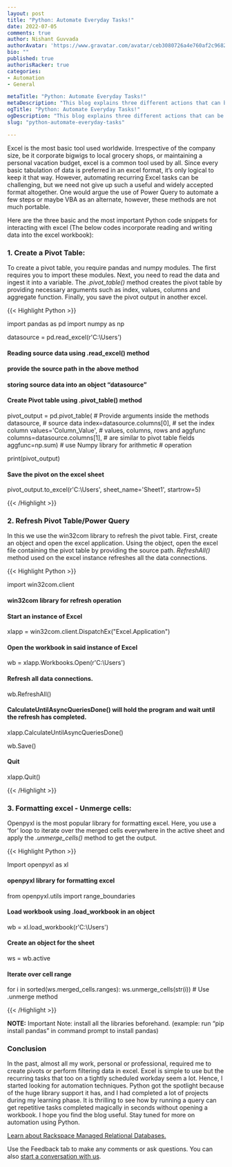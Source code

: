 ```yaml
---
layout: post
title: "Python: Automate Everyday Tasks!"
date: 2022-07-05
comments: true
author: Nishant Guvvada
authorAvatar: 'https://www.gravatar.com/avatar/ceb3080726a4e760af2c968219f8bbed'
bio: ""
published: true
authorisRacker: true
categories: 
- Automation
- General

metaTitle: "Python: Automate Everyday Tasks!"
metaDescription: "This blog explains three different actions that can be automated and performed with Python on Excel"
ogTitle: "Python: Automate Everyday Tasks!"
ogDescription: "This blog explains three different actions that can be automated and performed with Python on Excel"
slug: "python-automate-everyday-tasks" 

---
```


Excel is the most basic tool used worldwide. Irrespective of the company size, be it corporate bigwigs to local grocery shops, or maintaining a personal vacation budget, excel is a common tool used by all. Since every basic tabulation of data is preferred in an excel format, it’s only logical to keep it that way. However, automating recurring Excel tasks can be challenging, but we need not give up such a useful and widely accepted format altogether. One would argue the use of Power Query to automate a few steps or maybe VBA as an alternate, however, these methods are not much portable.

<!--more-->

Here are the three basic and the most important Python code snippets for interacting with excel (The below codes incorporate reading and writing data into the excel workbook):

### 1. Create a Pivot Table:
To create a pivot table, you require pandas and numpy modules. The first requires you to import these modules. Next, you need to read the data and ingest it into a variable. The *.pivot_table()* method creates the pivot table by providing necessary arguments such as index, values, columns and aggregate function. Finally, you save the pivot output in another excel.

{{< Highlight Python >}}

import pandas as pd
import numpy as np

datasource = pd.read_excel(r'C:\Users\')
#### Reading source data using .read_excel() method
#### provide the source path in the above method
#### storing source data into an object “datasource”

#### Create Pivot table using .pivot_table() method
pivot_output = pd.pivot_table(		# Provide arguments inside the methods
    datasource,				# source data
    index=datasource.columns[0],	# set the index column
    values='Column_Value',		# values, columns, rows and aggfunc
    columns=datasource.columns[1],	# are similar to pivot table fields
    aggfunc=np.sum)			# use Numpy library for arithmetic
					# operation

print(pivot_output)

#### Save the pivot on the excel sheet
pivot_output.to_excel(r'C:\Users\', sheet_name='Sheet1', startrow=5)

{{< /Highlight >}}


###  2.	Refresh Pivot Table/Power Query

In this we use the win32com library to refresh the pivot table. First, create an object and open the excel application. Using the object, open the excel file containing the pivot table by providing the source path. *RefreshAll()* method used on the excel instance refreshes all the data connections.

{{< Highlight Python >}}

import win32com.client
#### win32com library for refresh operation

#### Start an instance of Excel
xlapp = win32com.client.DispatchEx("Excel.Application")

#### Open the workbook in said instance of Excel
wb = xlapp.Workbooks.Open(r'C:\Users\')

#### Refresh all data connections.
wb.RefreshAll()

#### CalculateUntilAsyncQueriesDone() will hold the program and wait until the refresh has completed.
xlapp.CalculateUntilAsyncQueriesDone()

wb.Save()

#### Quit
xlapp.Quit()

{{< /Highlight >}}


### 3.	Formatting excel - Unmerge cells:

Openpyxl is the most popular library for formatting excel. Here, you use a ‘for’ loop to iterate over the merged cells everywhere in the active sheet and apply the *.unmerge_cells()* method to get the output.

{{< Highlight Python >}}

Import openpyxl as xl
#### openpyxl library for formatting excel
from openpyxl.utils import range_boundaries

#### Load workbook using .load_workbook in an object
wb = xl.load_workbook(r'C:\Users\')

#### Create an object for the sheet
ws = wb.active

#### Iterate over cell range
for i in sorted(ws.merged_cells.ranges):
    ws.unmerge_cells(str(i)) 			# Use .unmerge method

{{< /Highlight >}}

**NOTE:** Important Note: install all the libraries beforehand. (example: run “pip install pandas” in command prompt to install pandas)


### Conclusion
In the past, almost all my work, personal or professional, required me to create pivots or perform filtering data in excel. Excel is simple to use but the recurring tasks that too on a tightly scheduled workday seem a lot. Hence, I started looking for automation techniques. Python got the spotlight because of the huge library support it has, and I had completed a lot of projects during my learning phase. It is thrilling to see how by running a query can get repetitive tasks completed magically in seconds without opening a workbook. I hope you find the blog useful. Stay tuned for more on automation using Python. 


<a class="cta purple" id="cta" href="https://www.rackspace.com/data/managed-sql"> Learn about Rackspace Managed Relational Databases.</a>


Use the Feedback tab to make any comments or ask questions. You can also
[start a conversation with us](https://www.rackspace.com/contact).